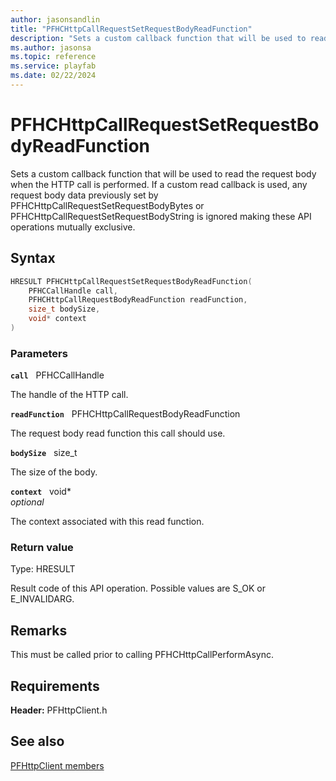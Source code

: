 ```yaml
---
author: jasonsandlin
title: "PFHCHttpCallRequestSetRequestBodyReadFunction"
description: "Sets a custom callback function that will be used to read the request body when the HTTP call is performed. If a custom read callback is used, any request body data previously set by PFHCHttpCallRequestSetRequestBodyBytes or PFHCHttpCallRequestSetRequestBodyString is ignored making these API operations mutually exclusive."
ms.author: jasonsa
ms.topic: reference
ms.service: playfab
ms.date: 02/22/2024
---
```


# PFHCHttpCallRequestSetRequestBodyReadFunction  

Sets a custom callback function that will be used to read the request body when the HTTP call is performed. If a custom read callback is used, any request body data previously set by PFHCHttpCallRequestSetRequestBodyBytes or PFHCHttpCallRequestSetRequestBodyString is ignored making these API operations mutually exclusive.  

## Syntax  
  
```cpp
HRESULT PFHCHttpCallRequestSetRequestBodyReadFunction(  
    PFHCCallHandle call,  
    PFHCHttpCallRequestBodyReadFunction readFunction,  
    size_t bodySize,  
    void* context  
)  
```  
  
### Parameters  
  
**`call`** &nbsp; PFHCCallHandle  
  
The handle of the HTTP call.  
  
**`readFunction`** &nbsp; PFHCHttpCallRequestBodyReadFunction  
  
The request body read function this call should use.  
  
**`bodySize`** &nbsp; size_t  
  
The size of the body.  
  
**`context`** &nbsp; void*  
*optional*  
  
The context associated with this read function.  
  
  
### Return value
Type: HRESULT
  
Result code of this API operation. Possible values are S_OK or E_INVALIDARG.
  
## Remarks  
  
This must be called prior to calling PFHCHttpCallPerformAsync.
  
## Requirements  
  
**Header:** PFHttpClient.h
  
## See also  
[PFHttpClient members](../pfhttpclient_members.md)  

  
  
